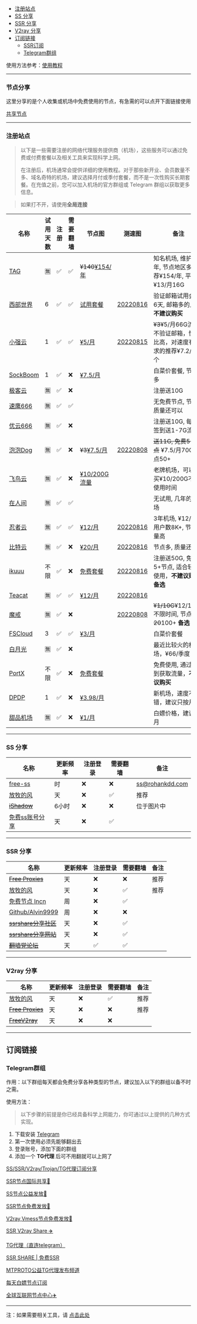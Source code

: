 - [注册站点](#注册站点)
- [SS 分享](#ss-分享)
- [SSR 分享](#ssr-分享)
- [V2ray 分享](#v2ray-分享)
- [订阅链接](#订阅链接)
	- [SSR订阅](#ssr订阅)
	- [Telegram群组](#telegram群组)


使用方法参考：[使用教程](README.md#使用教程)

---

### 节点分享

这里分享的是个人收集或机场中免费使用的节点，有急需的可以点开下面链接使用

[共享节点](http://mtw.so/6paLum)

---

### 注册站点

> 以下是一些需要注册的网络代理服务提供商（机场），这些服务可以通过免费或付费套餐以及相关工具来实现科学上网。
> 
> 在注册后，机场通常会提供详细的使用教程。对于那些新开业、会员数量不多、域名奇特的机场，建议选择月付或季付套餐，而不是一次性购买长期套餐。在充值之前，您可以加入机场的官方群组或 Telegram 群组以获取更多信息。

> 如果打不开，请使用**全局连接**

| 名称                                                         | 试用天数 | 注册 | 需要翻墙 | 节点图                                                       | 测速图                                                    | 备注                                                         |
| ------------------------------------------------------------ | -------- | ---- | -------- | ------------------------------------------------------------ | --------------------------------------------------------- | ------------------------------------------------------------ |
| [TAG](https://tagss03.pro/#/auth/QKixodaz)                   | 🈚️        | ✅    | ✅        | ~~¥140~~[¥154/年](files/speedtest/image-20220904125116322.png) |                                                           | 知名机场, 维护多年, 节点地区多, 推荐¥154/年, 平均¥13/月16G   |
| [西部世界](https://xbww9988.xyz/i/iv231110/nyj4nhA)          | 6        | ✅    | ✅        | [试用套餐](files/speedtest/image-20220904132430300.png)      | [20220816](files/speedtest/20220816-093324.png)           | 验证邮箱试用会员6天, 邮箱多的上, **不建议购买**              |
| [小强云](https://xqcloud.top/#/register?code=B9i21kYv)       | 1        | ✅    | ✅        | [¥5/月](files/images/image-20230517161834025.png)            | [20220815](files/speedtest/20220815-154926.png)           | ~~¥3~~¥5/月66G流量, 不验证邮箱，性价比高，对速度有要求的推荐¥7.2/月那个 |
| [SockBoom](https://sockboom.boo/auth/register?affid=96955)   | 1        | ✅    | ❌        | [¥7.5/月](files/images/image-20230517161913708.png)          |                                                           | 白菜价套餐, 节点多                                           |
| [极客云](https://jike0.net/auth/register?code=kP24)          | 🈚️        | ✅    | ❌        |                                                              |                                                           | 注册送10G                                                    |
| [速鹰666](https://suying567.com/auth/register?code=MwSm)     | 🈚️        | ✅    | ✅        |                                                              |                                                           | 无免费节点, 节点质量还可以                                   |
| [优云666](https://youyun789.com/auth/register?code=8G2d)     | 🈚️        | ✅    | ❌        |                                                              |                                                           | 注册送10G, 每日签到送1-7G流量                                |
| [泡泡Dog](https://www.paopao.dog/index.php#/register?code=0tGRqVWN) | 🈚️        | ✅    | ❌        | ~~¥3~~[¥7.5/月](files/images/image-20230517162143324.png)    | [20220808](files/speedtest/image-20220808102018864.png)   | ~~送11G, 免费5+节点~~ ¥7.5/月70G 节点50+                     |
| [飞鸟云](https://feiniaoyun.info/#/register?code=03lzB4ck)   | 🈚️        | ✅    | ❌        | [¥10/200G流量](files/images/image-20230517165606136.png)     |                                                           | 老牌机场，可以购买¥10/200G不限使用时间                       |
| [在人间](https://www.lovefromgelifen.xyz/#/register?code=8PJFt15j) | 🈚️        | ✅    | ✅        |                                                              |                                                           | 无试用, 几年的机场                                           |
| [忍者云](https://renzhe.cloud/auth/register?code=i8bF)       | 🈚️        | ✅    | ✅        | [¥12/月](files/speedtest/image-20220904132721793.png)        | [20220816](files/speedtest/20220816-153902.png)           | 3年机场, ¥12/月, 用户数8K+, 节点质量高                       |
| [比特云](https://bityun.org/#/register?code=5YL8siKE)        | 🈚️        | ✅    | ❌        | [¥20/月](files/speedtest/image-20220904132013710.png)        | [20220816](files/speedtest/20220816-175612.png)           | 节点多, 质量还行                                             |
| [ikuuu](https://ikuuu.club/)                                 | 不限     | ✅    | ❌        | [免费套餐](files/speedtest/image-20220808102647377.png)      | [20220816](files/speedtest/20220816-161119.png)           | 注册送50G, 免费5+节点, 适合轻度使用，**不建议购买** **备选** |
| [Teacat](https://teacat2.com/#/register?code=U5wQIWFk)       | 🈚️        | ✅    | ✅        | [¥12/月](files/speedtest/image-20220904132650600.png)        | [20220816](files/speedtest/20220816-164534.png)           |                                                              |
| [魔戒](https://www.mojie.cyou/#/register?code=bpuw3ZbF)      | 🈚️        | ✅    | ❌        |                                                              | [20220808](./files/speedtest/image-20220808090729609.png) | ~~¥1/10G~~¥12/130G不限时间, 节点~~20~~100+ **备选**          |
| [FSCloud](https://dash.996cloud.top/#/register?code=rNTdFlvB) | 3        | ✅    | ✅        | [¥3/月](files/images/image-20230517183207406.png)            |                                                           | 白菜价套餐                                                   |
| [白月光](https://www.bygcloud.com/#/register?code=DFB87gm4)  | 🈚️        | ✅    | ❌        |                                                              |                                                           | 最近比较火的机场，¥66/季度                                   |
| [PortX](https://portx.cc/auth/register?code=7SWq)            | 不限     | ✅    | ❌        | [免费套餐](files/speedtest/image-20220808114207283.png)      |                                                           | 免费使用, 通过签到获取流量，**不建议购买**                   |
| [DPDP](https://www.dpdp.cc/#/register?code=wPU8Yaqq)         | 1        | ✅    | ❌        | [¥3.98/月](files/speedtest/image-20231230130718139.png)      |                                                           | 新机场，速度不错，建议只按月买                               |
| [甜品机场](https://xn--jvr80dc3xeqn.com/#/register?code=yXTHfp2F) | 🈚️        | ✅    | ❌        | [¥1/月](files/speedtest/image-20231230131528436.png)         |                                                           | 白嫖价格，建议按月                                           |




---

### SS 分享

| 名称                                          | 更新频率 | 注册登录 | 需要翻墙 | 备注            |
| --------------------------------------------- | -------- | -------- | -------- | --------------- |
| [free-ss](https://free-ss.site/)              | 时       | ❌        | ❌        | ss@rohankdd.com |
| [放牧的风](https://www.youneed.win/free-ss)   | 天       | ❌        | ✅        | 推荐            |
| ~~[iShadow](https://get.ishadowx.biz/)~~          | 6小时    | ❌        | ❌        | 位于图片中      |
| [免费ss账号分享](https://freefq.com/free-ss/) | 天       | ❌        | ✅        |                 |

---

### SSR 分享

| 名称                                                         | 更新频率 | 注册登录 | 需要翻墙 | 备注 |
| ------------------------------------------------------------ | -------- | -------- | -------- | ---- |
| ~~[Free Proxies](https://proxypoolsstest.herokuapp.com/)~~   | 天       | ❌        | ❌        | 推荐 |
| [放牧的风](https://www.youneed.win/free-ssr)                 | 天       | ❌        | ✅        | 推荐 |
| [免费节点 Incn](https://lncn.org/)                           | 周       | ❌        | ✅        |      |
| [Github/Alvin9999](https://github.com/Alvin9999/new-pac/wiki/ss%E5%85%8D%E8%B4%B9%E8%B4%A6%E5%8F%B7) | 周       | ❌        | ❌        |      |
| ~~[ssrshare分享社区](https://www.ssrshare.com/forums/ssr-socks-v2ray.2/)~~ | 天       | ❌        | ✅        |      |
| ~~[ssrshare分享网站](https://ssrtool.us/tool/free_ssr)~~         | 天       | ❌        | ✅        |      |
| ~~[翻墙党论坛](https://fanqiangdang.com/)~~                      | 天       | ✅        | ✅        |      |


---


### V2ray 分享

| 名称                                                       | 更新频率 | 注册登录 | 需要翻墙 | 备注 |
| ---------------------------------------------------------- | -------- | -------- | -------- | ---- |
| [放牧的风](https://www.youneed.win/free-v2ray)             | 天       | ❌        | ✅        | 推荐 |
| ~~[Free Proxies](https://proxypoolsstest.herokuapp.com/)~~ | 天       | ❌        | ❌        | 推荐 |
| ~~[FreeV2ray](https://view.freev2ray.org/)~~                   | 天       | ❌        | ❌        |      |


---

## 订阅链接

### Telegram群组

作用：以下群组每天都会免费分享各种类型的节点，建议加入以下的群组以备不时之需。

使用方法：

> 以下步骤的前提是你已经具备科学上网能力，你可通过以上提供的几种方式实现。

1. 下载安装 [Telegram](https://telegram.org/)
2. 第一次使用必须先能够翻出去
3. 登录账号，添加下面的群组
4. 添加一个 **TG代理** 后可不用翻就可以上网了

[SS/SSR/V2ray/Trojan/TG代理订阅分享](https://t.me/SSRSUB)

[SSR节点国际共享🚀](https://t.me/ShadowsocksRssr)

[SS节点公益发放🚀](https://t.me/ssList)

[SSR节点免费发放🚀](https://t.me/ssrList)

[V2ray,Vmess节点免费发放🚀](https://t.me/V2List)

[SSR V2ray Share ✈️](https://t.me/freeshadowsock)

[TG代理（直连telegram）](https://t.me/socks5list)

[SSR SHARE | 免费SSR](https://t.me/ssrshares)

[MTPROTO公益TG代理发布频道](https://t.me/onessr)

[每天白嫖节点订阅](https://t.me/baipiaojiedian)

[全球互联网节点中心✈️](https://t.me/ShareCentre)


---

注：如果需要相关工具，请 [点击此处](https://github.com/selierlin/Share-SSR-V2ray/blob/master/tools.md)
